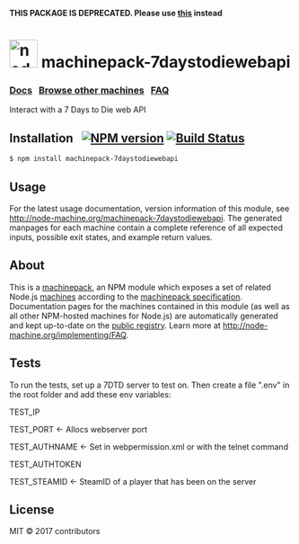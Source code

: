 <strong>THIS PACKAGE IS DEPRECATED. Please use [this](https://github.com/CatalysmsServerManager/7-Days-to-Die-API-wrapper) instead</strong>


<h1>
  <a href="http://node-machine.org" title="Node-Machine public registry"><img alt="node-machine logo" title="Node-Machine Project" src="http://node-machine.org/images/machine-anthropomorph-for-white-bg.png" width="50" /></a>
  machinepack-7daystodiewebapi
</h1>

### [Docs](http://node-machine.org/machinepack-7daystodiewebapi) &nbsp; [Browse other machines](http://node-machine.org/machinepacks) &nbsp;  [FAQ](http://node-machine.org/implementing/FAQ)

Interact with a 7 Days to Die web API


## Installation &nbsp; [![NPM version](https://badge.fury.io/js/machinepack-7daystodiewebapi.svg)](http://badge.fury.io/js/machinepack-7daystodiewebapi) [![Build Status](https://travis-ci.org/niekcandaele/machinepack-7Days-webapi#)](https://travis-ci.org/)

```sh
$ npm install machinepack-7daystodiewebapi
```

## Usage

For the latest usage documentation, version information of this module, see <a href="http://node-machine.org/machinepack-7daystodiewebapi" title="Interact with a 7 Days to Die web API (for node.js)">http://node-machine.org/machinepack-7daystodiewebapi</a>.  The generated manpages for each machine contain a complete reference of all expected inputs, possible exit states, and example return values.

## About  

This is a [machinepack](http://node-machine.org/machinepacks), an NPM module which exposes a set of related Node.js [machines](http://node-machine.org/spec/machine) according to the [machinepack specification](http://node-machine.org/spec/machinepack).
Documentation pages for the machines contained in this module (as well as all other NPM-hosted machines for Node.js) are automatically generated and kept up-to-date on the <a href="http://node-machine.org" title="Public machine registry for Node.js">public registry</a>.
Learn more at <a href="http://node-machine.org/implementing/FAQ" title="Machine Project FAQ (for implementors)">http://node-machine.org/implementing/FAQ</a>.

## Tests

To run the tests, set up a 7DTD server to test on. Then create a file ".env" in the root folder and add these env variables:

TEST_IP

TEST_PORT <- Allocs webserver port

TEST_AUTHNAME <- Set in webpermission.xml or with the telnet command

TEST_AUTHTOKEN

TEST_STEAMID <- SteamID of a player that has been on the server


## License

MIT &copy; 2017 contributors
